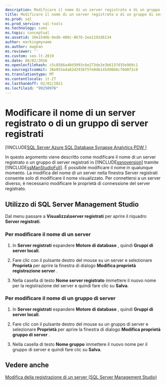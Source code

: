 ```yaml
---
description: Modificare il nome di un server registrato o di un gruppo di server registrati
title: Modificare il nome di un server registrato o di un gruppo di server
ms.prod: sql
ms.prod_service: sql-tools
ms.technology: ssms
ms.topic: conceptual
ms.assetid: 10e1546b-9edb-400c-8676-2ea1192d6134
author: markingmyname
ms.author: maghan
ms.reviewer: ''
ms.custom: seo-lt-2019
ms.date: 08/02/2016
ms.openlocfilehash: c5c8566a40d3993c6e273de3e3b6137d35e969c1
ms.sourcegitcommit: 38e055eda82d293bf5fe9db14549666cf0d0f3c0
ms.translationtype: MT
ms.contentlocale: it-IT
ms.lasthandoff: 02/02/2021
ms.locfileid: "99250976"
---
```

# <a name="change-the-name-of-registered-server-or-registered-server-group"></a>Modificare il nome di un server registrato o di un gruppo di server registrati

[!INCLUDE[SQL Server Azure SQL Database Synapse Analytics PDW ](../../includes/applies-to-version/sql-asdb-asdbmi-asa-pdw.md)]

In questo argomento viene descritto come modificare il nome di un server registrato o un gruppo di server registrati in [!INCLUDE[ssnoversion](../../includes/ssnoversion-md.md)] tramite [!INCLUDE[ssManStudioFull](../../includes/ssmanstudiofull-md.md)]. È possibile modificare il nome in qualunque momento. La modifica del nome di un server nella finestra Server registrati consente solo di modificare il nome visualizzato. Per connettersi a un server diverso, è necessario modificare le proprietà di connessione del server registrato.  
  
## <a name="using-sql-server-management-studio"></a><a name="SSMSProcedure"></a> Utilizzo di SQL Server Management Studio

Dal menu passare a **Visualizza\\server registrati** per aprire il riquadro **Server registrati**.

### <a name="to-change-the-name-of-a-server"></a>Per modificare il nome di un server

1. In **Server registrati** espandere **Motore di database** , quindi **Gruppi di server locali**.  

2. Fare clic con il pulsante destro del mouse su un server e selezionare **Proprietà** per aprire la finestra di dialogo **Modifica proprietà registrazione server** .

3. Nella casella di testo **Nome server registrato** immettere il nuovo nome per la registrazione del server e quindi fare clic su **Salva**.  

### <a name="to-change-the-name-of-a-server-group"></a>Per modificare il nome di un gruppo di server  

1. In **Server registrati** espandere **Motore di database** , quindi **Gruppi di server locali**.  

2. Fare clic con il pulsante destro del mouse su un gruppo di server e selezionare **Proprietà** per aprire la finestra di dialogo **Modifica proprietà gruppo di server** . 

3. Nella casella di testo **Nome gruppo** immettere il nuovo nome per il gruppo di server e quindi fare clic su **Salva**.  

## <a name="see-also"></a>Vedere anche

[Modifica della registrazione di un server &#40;SQL Server Management Studio&#41;](./change-a-server-s-registration-sql-server-management-studio.md)